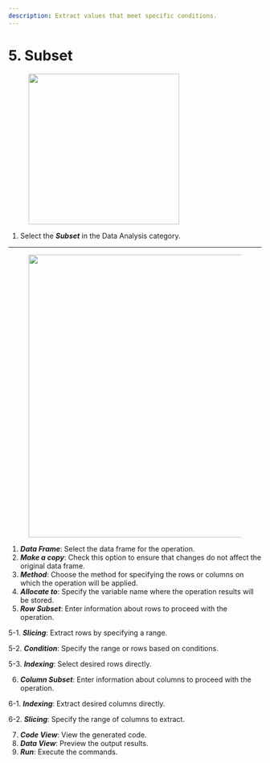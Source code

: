 ```yaml
---
description: Extract values that meet specific conditions.
---
```


# 5. Subset



<figure><img src="../.gitbook/assets/image (46).png" alt="" width="300"><figcaption></figcaption></figure>

1. Select the _**Subset**_ in the Data Analysis category.



***



<figure><img src="../.gitbook/assets/image (47).png" alt="" width="563"><figcaption></figcaption></figure>

1. _**Data Frame**_: Select the data frame for the operation.
2. _**Make a copy**_: Check this option to ensure that changes do not affect the original data frame.
3. _**Method**_: Choose the method for specifying the rows or columns on which the operation will be applied.
4. _**Allocate to**_: Specify the variable name where the operation results will be stored.
5. _**Row Subset**_: Enter information about rows to proceed with the operation.

&#x20;       5-1. _**Slicing**_: Extract rows by specifying a range.

&#x20;       5-2. _**Condition**_: Specify the range or rows based on conditions.

&#x20;       5-3. _**Indexing**_: Select desired rows directly.

6. _**Column Subset**_: Enter information about columns to proceed with the operation.

&#x20;       6-1. _**Indexing**_: Extract desired columns directly.

&#x20;       6-2. _**Slicing**_: Specify the range of columns to extract.

7. _**Code View**_: View the generated code.
8. _**Data View**_: Preview the output results.
9. _**Run**_: Execute the commands.

